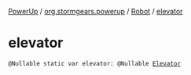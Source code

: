 [PowerUp](../../index.md) / [org.stormgears.powerup](../index.md) / [Robot](index.md) / [elevator](./elevator.md)

# elevator

`@Nullable static var elevator: @Nullable `[`Elevator`](../../org.stormgears.powerup.subsystems.elevatorclimber/-elevator/index.md)